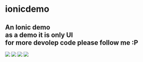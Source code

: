 # ionicdemo
<h2>
An Ionic demo <br/>
as a demo it is only UI <br/>
for more devolep code please follow me :P
</h2>

<img src="http://a3.qpic.cn/psb?/V12G2cTx4FKqKw/7D7TscP36bcGzzCvIUmcyZZKpAe7H8rxFz6OaPAAn6I!/b/dNoAAAAAAAAA&bo=JgLyAwAAAAADB*c!&rf=viewer_4">
<img src="http://a2.qpic.cn/psb?/V12G2cTx4FKqKw/K4PTuC*X.ychESXi.Q3GodN6mUe.I1Ap3vw6fB0Glkw!/b/dG8BAAAAAAAA&bo=JgLyAwAAAAADAPA!&rf=viewer_4">
<img src="http://a1.qpic.cn/psb?/V12G2cTx4FKqKw/PWQ37ZbbaEy.xX.1CAoMoQfrwO7v2aviw4udoUdHSIo!/b/dAsBAAAAAAAA&bo=JgLyAwAAAAADB*c!&rf=viewer_4">
<img src="http://a2.qpic.cn/psb?/V12G2cTx4FKqKw/JbOHPF.yRfx*kuIZ3pBYI*YQNOJj36RXAIsmep3ZtYk!/b/dG8BAAAAAAAA&bo=JgLyAwAAAAADAPA!&rf=viewer_4">
